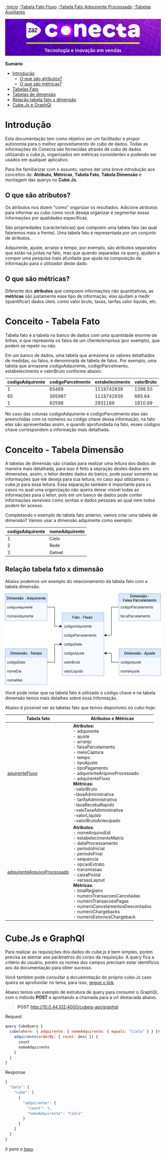 <div class="sidebar">
  <a class="active" href="https://zazccordeiro.github.io/schema/">  -Início</a>
  <a href="https://zazccordeiro.github.io/schema/docFatoFluxo.html">  -Tabela Fato Fluxo</a>
  <a href="https://zazccordeiro.github.io/schema/docFatoArquivoProcessado.html">  -Tabela Fato Adquirente Processado</a>
  <a href="https://zazccordeiro.github.io/schema/docTabelaAuxiliar.html">  -Tabelas Auxiliares</a>
</div>

![ZAZ Conecta](img/conecta.jpg)

  <summary><strong>Sumário</strong></summary>

  * [Introdução](#introdução)
    * [O que são atributos?](#o-que-são-atributos)
    * [O que são métricas?](#o-que-são-métricas)
  * [Tabelas Fato](#conceito---tabela-fato)
  * [Tabelas de dimensão](#conceito---tabela-dimensão)
  * [Relação tabela fato x dimensão](#relação-tabela-fato-x-dimensão)
  * [Cube.Js e GraphQl](#cubejs-e-graphql)

# Introdução

Esta documentação tem como objetivo ser um facilitador e propor autonomia para o melhor aproveitamento do cubo de dados.
Todas as informações do Conecta são fornecidas através de cubo de dados utilizando o cube.js, organizados em métricas consistentes e podendo ser usados em qualquer aplicativo.

Para lhe familiarizar com o assunto, vamos dar uma breve introdução aos conceitos de: **Atributo**, **Métricas**, **Tabela Fato**, **Tabela Dimensão** e montagem das querys no **Cube.Js**.

## O que são atributos?

Os atributos nos dizem "como" organizar os resultados. Adicione atributos para informar ao cubo como você deseja organizar e segmentar essas informações por qualidades específicas.

São propriedades (características) que compoem uma tabela fato (ao qual falaremos mais a frente). Uma tabela fato é representada por um conjunto de atributos. 

Adquirente, ajuste, arranjo e tempo, por exemplo, são atributos separados que estão na juntas na fato, mas que quando separadas na query, ajudam a compor uma pesquisa mais afunilada que ajuda na composição da informação para o utilizador deste dado.

## O que são métricas?

Diferente dos **atributos** que compoem informações não quantitativas, as **métricas** são justamente esse tipo de informação, elas ajudam a medir (quantificar) dados úteis. como valor bruto, taxas, tarifas valor líquido, etc.

# Conceito - Tabela Fato

Tabela fato é a tabela no banco de dados com uma quantidade enorme de linhas, e que representa os fatos de um cliente/empresa (por exemplo), que podem se repetir ou não.

Em um banco de dados, uma tabela que armazena os valores detalhados de medidas, ou fatos, é denominada de tabela de fatos. Por exemplo, uma tabela que armazene codigoAdquirente, codigoParcelmento, estabelecimento e valorBruto conforme abaixo: 

codigoAdquirente | codigoParcelmento | estabelecimento | valorBruto 
---------------  | ----------------- | --------------- | ----------
1 | 65489 | 1118742939 | 1398.50
65 | 365987 | 1118742939 | 695.64
1 | 62598 | 2931189 |  1810.99

No caso das colunas codigoAdquirente e codigoParcelmento elas são preenchidas com os números ou código chave dessa informação, na fato elas são apresentadas assim, e quando aprofundada na fato, esses códigos chave correspondem a informação mais detalhada.

# Conceito - Tabela Dimensão

A tabelas de dimensão são criadas para realizar uma leitura dos dados de maneira mais detalhada, para isso é feito a sepração destes dados em dimensões, assim, o leitor destes dados do banco, pode puxar somente as informações que ele deseja para sua leitura, no caso aqui utilizamos o cube.js para essa leitura.
Essa separação também é importante para os casos no qual uma organização não queira deixar visível todas as informações para o leitor, pois em um banco de dados pode conter informações sensiveis como senhas e dados pessoais ao qual nem todos podem ter acesso.

Completando o exemplo de tabela fato anterior, vamos criar uma tabela de dimensão? 
Vamos usar a dimensão adquirente como exemplo:

codigoAdquirente | nomeAdquirente 
---------------  | -------------- 
  1 | Cielo
  2 | Rede
  3 | Getnet


## Relação tabela fato x dimensão

Abaixo podemos um exemplo do relacionamento da tabela fato com a tabela dimensão.

![Tabela fato x dimensão](img/novoDiagram.png)

Você pode notar que na tabela fato é utilizado o código chave e na tabela dimensão temos mais detalhes sobre essa informação.

Abaixo é possível ver as tabelas fato que temos disponíveis no cubo hoje:


Tabela fato |    Atributos e Métricas
----------- | ------------------------------------
[aquirenteFluxo](docFatoFluxo.md#introdução) | **Atributos:** <br> - adquirente <br> - ajuste <br> - arranjo <br> - faixaParcelamento <br> - meioCaptura <br> - tempo <br> - tipoAjuste <br> - tipoPagamento <br> - adquirenteArquivoProcessado <br> - adquirenteFluxo <br> **Métricas:** <br> -valorBruto <br> -taxaAdministrativa <br> - tarifaAdministrativa <br> -taxaRecebaRapido <br> -valoTaxaAdministrativa <br> -valorLiquido <br> -valorBrutoAntecipado
[adquirenteArquivoProcessado](docFatoArquivoProcessado.md#introdução) | **Atributos**: <br> - nomeArquivoEdi <br> - estabelecimentoMatriz <br> - dataProcessamento <br> - periodoInicial <br> - periodoFinal <br> - sequencia <br> - opcaoExtrato <br> - transmissao <br> - caixaPostal <br> - versaoLayout <br> **Métricas:** <br> - totalRegistro <br> - numeroTransacoesCanceladas <br> - numeroTransacoesPagas <br> - numeroCancelamentosDescontados <br> - numeroChargebacks <br> - numeroEstornosChargeback


# Cube.Js e GraphQl

Para realizar as requisições dos dados do cube.js é bem simples, porém precisa se atentar aos parâmetros do corpo da requisição.
A query fica a critério do usuário, porém os nomes dos campos precisam estar identificos aos da documentação para obter sucesso.

Você também pode consultar a docuemntação do próprio cube.Js caso queira se aprofundar no tema, para isso, [segue o link](https://cube.dev/docs/query-format#query-format).

Abaixo temos um exemplo de estrutura de query para consumir o GraphQl, com o método **POST** e apontando a chamada para a url destacada abaixo.


> **POST** http://10.0.44.102:4000/cubejs-api/graphql 

Request
~~~javascript
query CubeQuery {
  cube(where: { adquirente: { nomeAdquirente: { equals: "Cielo" } } }) {
    adquirente(orderBy: { count: desc }) {
      count
      nomeAdquirente
    }
  }
}
~~~

Response

~~~javascript
{
  "data": {
    "cube": [
      {
        "adquirente": {
          "count": 1,
          "nomeAdquirente": "Cielo"
        }
      }
    ]
  }
}
~~~

_Ir para o [topo](#introdução)._

 <!-- END graphql-markdown -->